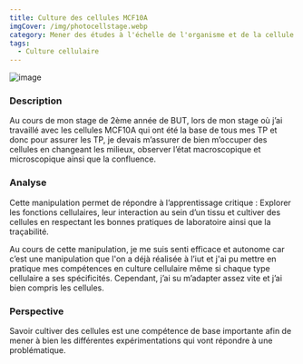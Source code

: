 ```yaml
---
title: Culture des cellules MCF10A
imgCover: /img/photocellstage.webp
category: Mener des études à l'échelle de l'organisme et de la cellule en biologie de la santé
tags:
  - Culture cellulaire
---
```


![image](/img/photocellstage.webp)

### Description

Au cours de mon stage de 2ème année de BUT, lors de mon stage où j’ai travaillé avec les cellules MCF10A qui ont été la base de tous mes TP et donc pour assurer les TP, je devais m’assurer de bien m’occuper des cellules en changeant les milieux, observer l’état macroscopique et microscopique ainsi que la confluence.

### Analyse

Cette manipulation permet de répondre à l’apprentissage critique : Explorer les fonctions cellulaires, leur interaction au sein d’un tissu et cultiver des cellules en respectant les bonnes pratiques de laboratoire ainsi que la traçabilité.

Au cours de cette manipulation, je me suis senti efficace et autonome car c’est une manipulation que l'on a déjà réalisée à l’iut et j'ai pu mettre en pratique mes compétences en culture cellulaire même si chaque type cellulaire a ses spécificités. Cependant, j’ai su m’adapter assez vite et j’ai bien compris les cellules.

### Perspective

Savoir cultiver des cellules est une compétence de base importante afin de mener à bien les différentes expérimentations qui vont répondre à une problématique.
